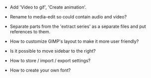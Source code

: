 * Add 'Video to gif', 'Create animation'.
* Rename to media-edit so could contain audio and video?
* Separate parts from the 'extract series' as a separate files and put references to them.

* How to customize GIMP's layout to make it more user friendly?
* Is it possible to move sidebar to the right?
* How to store / import / export  settings?

* How to create your own font?
